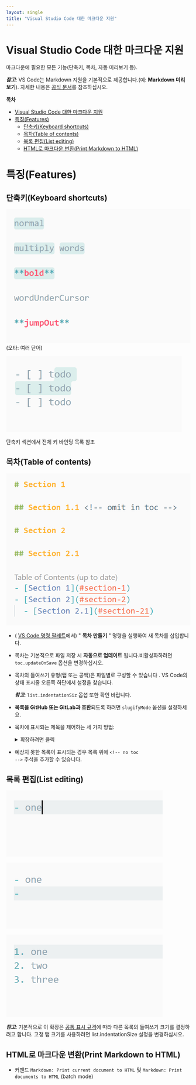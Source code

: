 ```yaml
---
layout: single
title: "Visual Studio Code 대한 마크다운 지원"
---
```


# Visual Studio Code 대한 마크다운 지원



마크다운에 필요한 모든 기능(단축키, 목차, 자동 미리보기 등).

**_참고_**: VS Code는 Markdown 지원을 기본적으로 제공합니다.(예: **Markdown 미리 보기**). 자세한 내용은 [공식 문서](https://code.visualstudio.com/docs/languages/markdown)를 참조하십시오.

**목차**

- [Visual Studio Code 대한 마크다운 지원](#visual-studio-code-대한-마크다운-지원)
- [특징(Features)](#특징features)
  - [단축키(Keyboard shortcuts)](#단축키keyboard-shortcuts)
  - [목차(Table of contents)](#목차table-of-contents)
  - [목록 편집(List editing)](#목록-편집list-editing)
  - [HTML로 마크다운 변환(Print Markdown to HTML)](#html로-마크다운-변환print-markdown-to-html)

# 특징(Features)
## 단축키(Keyboard shortcuts)
![toggle-bold](../images/markdown/toggle-bold.gif)
(오타: 여러 단어)

![check-task-list](../images/markdown/check-task-list.gif)

단축키 섹션에서 전체 키 바인딩 목록 참조

## 목차(Table of contents)

![toc](../images/markdown/toc.png)
* ( [VS Code 명령 팔레트]("https://code.visualstudio.com/docs/getstarted/userinterface#_command-palette")에서) " **목차 만들기** " 명령을 실행하여 새 목차를 삽입합니다.
  
* 목차는 기본적으로 파일 저장 시 **자동으로 업데이트**  됩니다.비활성화하려면 <code>toc.updateOnSave</code> 옵션을 변경하십시오.

* 목차의 들여쓰기 유형(탭 또는 공백)은 파일별로 구성할 수 있습니다 . VS Code의 상태 표시줄 오른쪽 하단에서 설정을 찾습니다.

    **_참고_**: <code>list.indentationSiz</code> 옵셥 또한 확인 바랍니다.

* **목록을 GitHub 또는 GitLab과 호환**되도록 하려면 <code>slugifyMode</code> 옵션을 설정하세요.

* 목차에 표시되는 제목을 제어하는 세 가지 방법:
    <details>
    <summary>확장하려면 클릭</summary>
    <div markdown="1">

    1. 제목 끝에 <code>\<!-- omit from toc --></code> 추가하여 목차에서 무시합니다.(제목 위에 추가할 수도 있습니다.)

    2. <code>toc.levels</code> 설정을 사용합니다.

    3. <code>toc.omittedFromToc</code> 설정을 사용하여 목차에서 일부 제목(및 부제목)을 생략 할 수도 있습니다.

        <pre>
        // In your settings.json
        "markdown.extension.toc.omittedFromToc": {
            // Use a path relative to your workspace.
            "README.md": [
                "# Introduction",
                "## Also omitted",
            ],
            // Or an absolute path for standalone files.
            "/home/foo/Documents/todo-list.md": [
                "## Shame list (I'll never do these)",
            ]
        }
        </pre>
     **_참고_**:
     - 문단제목(=== 또는 ---로 만들어진 제목)도 생략할 수 있습니다. 각 설정에 #및 ##를 입력하세요.
     - 제목을 생략할 때 문서 내에서 고유한 제목인지 확인하세요. 중복된 제목은 예측할 수 없는 동작을 유발할 수 있습니다.
    </div>
    </details>
* 예상치 못한 목록이 표시되는 경우 목록 위에 <code>\<!-- no toc --></code> 주석을 추가할 수 있습니다.

## 목록 편집(List editing)
![on-enter-key](../images/markdown/on-enter-key.gif)

![tab-backspace](../images/markdown/tab-backspace.gif)

![fix-marker](../images/markdown/fix-marker.gif)

_**참고**_: 기본적으로 이 확장은 [공통 표시 규격]("https://spec.commonmark.org/0.29/#list-items")에 따라 다른 목록의 들여쓰기 크기를 결정하려고 합니다. 고정 탭 크기를 사용하려면 list.indentationSize 설정을 변경하십시오.

## HTML로 마크다운 변환(Print Markdown to HTML)

- 커맨드 <code>Markdown: Print current document to HTML</code> 및 <code>Markdown: Print documents to HTML</code> (batch mode)
